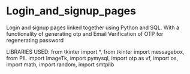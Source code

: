 # Login_and_signup_pages
 Login and signup pages linked together using Python and SQL. With a functionality of generating otp and Email Verification of OTP for regenerating password

LIBRARIES USED:
from tkinter import *,
from tkinter import messagebox,
from PIL import ImageTk,
import pymysql,
import otp as vf,
import os,
import math,
import random,
import smtplib
